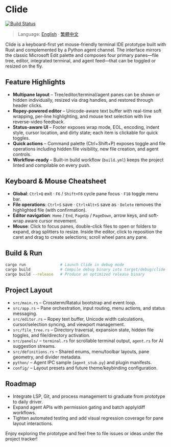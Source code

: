 # Clide

[![Build Status](https://github.com/user/Clide/actions/workflows/build.yml/badge.svg)](https://github.com/user/Clide/actions/workflows/build.yml)

> Language: [English](README.md) · [繁體中文](README.zh.md)

Clide is a keyboard-first yet mouse-friendly terminal IDE prototype built with Rust and complemented by a Python agent channel. The interface mirrors the classic Microsoft Edit palette and composes four primary panes—file tree, editor, integrated terminal, and agent feed—that can be toggled or resized on the fly.

## Feature Highlights
- **Multipane layout** – Tree/editor/terminal/agent panes can be shown or hidden individually, resized via drag handles, and restored through header clicks.
- **Ropey-powered editor** – Unicode-aware text buffer with real-time soft wrapping, per-line highlighting, and mouse text selection with live reverse-video feedback.
- **Status-aware UI** – Footer exposes wrap mode, EOL, encoding, indent style, cursor location, and dirty state; each item is clickable for quick toggles.
- **Quick actions** – Command palette (Ctrl+Shift+P) exposes toggle and file operations including hidden file visibility, new file creation, and agent controls.
- **Workflow-ready** – Built-in build workflow (`build.yml`) keeps the project linted and compilable on every push.

## Keyboard & Mouse Cheatsheet
- **Global**: `Ctrl+Q` exit · `F6` / `Shift+F6` cycle pane focus · `F10` toggle menu bar.
- **File operations**: `Ctrl+S` save · `Ctrl+Alt+S` save as · `Delete` removes the highlighted file (with confirmation).
- **Editor navigation**: `Home` / `End`, `PageUp` / `PageDown`, arrow keys, and soft-wrap aware cursor movement.
- **Mouse**: Click to focus panes, double-click files to open or folders to expand, drag splitters to resize. Inside the editor, click to reposition the caret and drag to create selections; scroll wheel pans any pane.

## Build & Run
```bash
cargo run               # Launch Clide in debug mode
cargo build             # Compile debug binary into target/debug/clide
cargo build --release   # Produce an optimized release binary
```

## Project Layout
- `src/main.rs` – Crossterm/Ratatui bootstrap and event loop.
- `src/app.rs` – Pane orchestration, input routing, menu actions, and status messaging.
- `src/editor.rs` – Ropey text buffer, Unicode width calculations, cursor/selection syncing, and viewport management.
- `src/file_tree.rs` – Directory traversal, expansion state, hidden file toggles, and file/directory activation.
- `src/panels/` – `terminal.rs` for scrollable terminal output, `agent.rs` for AI suggestion streams.
- `src/definitions.rs` – Shared enums, menu/toolbar layouts, pane geometry, and divider metadata.
- `python/` – Agent IPC sample (`agent_stub.py`) and plugin manifests.
- `config/` – Layout presets and future theme/keybinding configuration.

## Roadmap
- Integrate LSP, Git, and process management to graduate from prototype to daily driver.
- Expand agent APIs with permission gating and batch apply/diff workflows.
- Tighten automated testing and add visual regression coverage for pane layout interactions.

Enjoy exploring the prototype and feel free to file issues or ideas under the project tracker!
